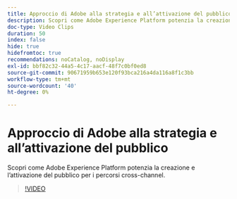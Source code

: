 ```yaml
---
title: Approccio di Adobe alla strategia e all’attivazione del pubblico
description: Scopri come Adobe Experience Platform potenzia la creazione e l’attivazione del pubblico per i percorsi cross-channel.
doc-type: Video Clips
duration: 50
index: false
hide: true
hidefromtoc: true
recommendations: noCatalog, noDisplay
exl-id: bbf82c32-44a5-4c17-aacf-48f7c0bf0ed8
source-git-commit: 90671959b653e120f93bca216a4da116a8f1c3bb
workflow-type: tm+mt
source-wordcount: '40'
ht-degree: 0%

---
```


# Approccio di Adobe alla strategia e all’attivazione del pubblico

Scopri come Adobe Experience Platform potenzia la creazione e l’attivazione del pubblico per i percorsi cross-channel.

<!-- 62_S655_3442541_49_adobes-approach-to-audience-strategy-and-activation -->
>[!VIDEO](https://video.tv.adobe.com/v/3459627/?learn=on&enablevpops=true&captions=ita)
